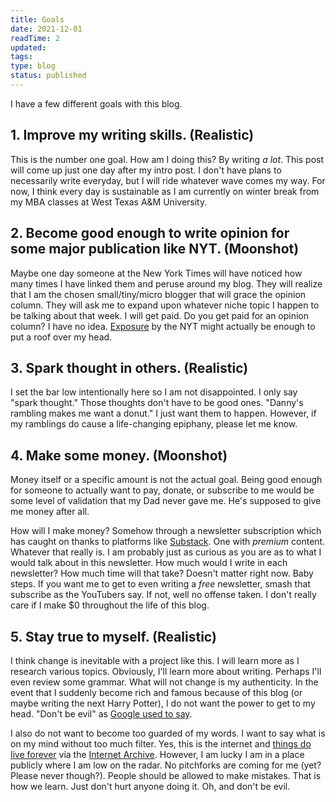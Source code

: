 ```yaml
---
title: Goals
date: 2021-12-01
readTime: 2
updated:
tags:
type: blog
status: published
---
```


I have a few different goals with this blog.

## 1. Improve my writing skills. (Realistic)

This is the number one goal. How am I doing this? By writing _a lot_. This post will come up just one day after my intro post. I don't have plans to necessarily write everyday, but I will ride whatever wave comes my way. For now, I think every day is sustainable as I am currently on winter break from my MBA classes at West Texas A&M University.

## 2. Become good enough to write opinion for some major publication like NYT. (Moonshot)

Maybe one day someone at the New York Times will have noticed how many times I have linked them and peruse around my blog. They will realize that I am the chosen small/tiny/micro blogger that will grace the opinion column. They will ask me to expand upon whatever niche topic I happen to be talking about that week. I will get paid. Do you get paid for an opinion column? I have no idea. [Exposure](https://www.reddit.com/r/ChoosingBeggars/comments/atnui3/ill_give_you_exposure/) by the NYT might actually be enough to put a roof over my head.

## 3. Spark thought in others. (Realistic)

I set the bar low intentionally here so I am not disappointed. I only say "spark thought." Those thoughts don't have to be good ones. "Danny's rambling makes me want a donut." I just want them to happen. However, if my ramblings do cause a life-changing epiphany, please let me know.

## 4. Make some money. (Moonshot)

Money itself or a specific amount is not the actual goal. Being good enough for someone to actually want to pay, donate, or subscribe to me would be some level of validation that my Dad never gave me. He's supposed to give me money after all.

How will I make money? Somehow through a newsletter subscription which has caught on thanks to platforms like [Substack](https://substack.com/). One with _premium_ content. Whatever that really is. I am probably just as curious as you are as to what I would talk about in this newsletter. How much would I write in each newsletter? How much time will that take? Doesn't matter right now. Baby steps. If you want me to get to even writing a _free_ newsletter, smash that subscribe as the YouTubers say. If not, well no offense taken. I don't really care if I make $0 throughout the life of this blog.

## 5. Stay true to myself. (Realistic)

I think change is inevitable with a project like this. I will learn more as I research various topics. Obviously, I'll learn more about writing. Perhaps I'll even review some grammar. What will not change is my authenticity. In the event that I suddenly become rich and famous because of this blog (or maybe writing the next Harry Potter), I do not want the power to get to my head. "Don't be evil" as [Google used to say](https://gizmodo.com/google-removes-nearly-all-mentions-of-dont-be-evil-from-1826153393).

I also do not want to become too guarded of my words. I want to say what is on my mind without too much filter. Yes, this is the internet and [things do live forever](https://theconversation.com/the-internet-archive-has-been-fighting-for-25-years-to-keep-whats-on-the-web-from-disappearing-and-you-can-help-163867) via the [Internet Archive](https://archive.org/). However, I am lucky I am in a place publicly where I am low on the radar. No pitchforks are coming for me (yet? Please never though?). People should be allowed to make mistakes. That is how we learn. Just don't hurt anyone doing it. Oh, and don't be evil.
